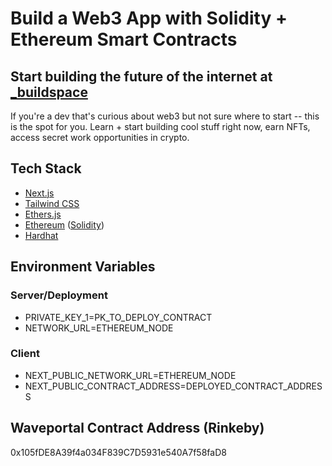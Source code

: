 # Build a Web3 App with Solidity + Ethereum Smart Contracts

## Start building the future of the internet at [_buildspace](https://buildspace.so/)

If you're a dev that's curious about web3 but not sure where to start -- this is the spot for you. Learn + start building cool stuff right now, earn NFTs, access secret work opportunities in crypto.
## Tech Stack

* [Next.js](https://nextjs.org/)
* [Tailwind CSS](https://tailwindcss.com/)
* [Ethers.js](https://docs.ethers.io/v5/)
* [Ethereum](https://ethereum.org/en/) ([Solidity](https://soliditylang.org/))
* [Hardhat](https://hardhat.org/)

## Environment Variables

### Server/Deployment

* PRIVATE_KEY_1=PK_TO_DEPLOY_CONTRACT
* NETWORK_URL=ETHEREUM_NODE

### Client

* NEXT_PUBLIC_NETWORK_URL=ETHEREUM_NODE
* NEXT_PUBLIC_CONTRACT_ADDRESS=DEPLOYED_CONTRACT_ADDRESS

## Waveportal Contract Address (Rinkeby)

0x105fDE8A39f4a034F839C7D5931e540A7f58faD8
